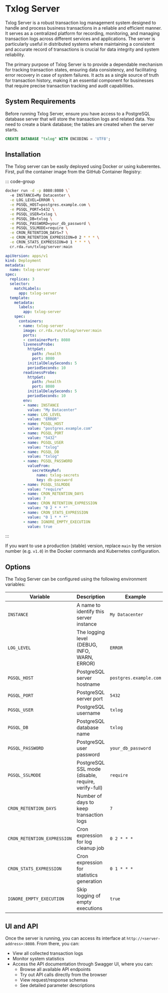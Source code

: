 # Txlog Server

Txlog Server is a robust transaction log management system designed to handle
and process business transactions in a reliable and efficient manner. It serves
as a centralized platform for recording, monitoring, and managing transaction
logs across different services and applications. The server is particularly
useful in distributed systems where maintaining a consistent and accurate record
of transactions is crucial for data integrity and system reliability.

The primary purpose of Txlog Server is to provide a dependable mechanism for
tracking transaction states, ensuring data consistency, and facilitating error
recovery in case of system failures. It acts as a single source of truth for
transaction history, making it an essential component for businesses that
require precise transaction tracking and audit capabilities.

## System Requirements

Before running Txlog Server, ensure you have access to a PostgreSQL database
server that will store the transaction logs and related data. You need to
create a blank database; the tables are created when the server starts.

```sql
CREATE DATABASE "txlog" WITH ENCODING = 'UTF8';
```

## Installation

The Txlog server can be easily deployed using Docker or using kuberentes. First,
pull the container image from the GitHub Container Registry:

::: code-group

```bash [Docker]
docker run -d -p 8080:8080 \`
  -e INSTANCE=My Datacenter \
  -e LOG_LEVEL=ERROR \
  -e PGSQL_HOST=postgres.example.com \
  -e PGSQL_PORT=5432 \
  -e PGSQL_USER=txlog \
  -e PGSQL_DB=txlog \
  -e PGSQL_PASSWORD=your_db_password \
  -e PGSQL_SSLMODE=require \
  -e CRON_RETENTION_DAYS=7 \
  -e CRON_RETENTION_EXPRESSION=0 2 * * * \
  -e CRON_STATS_EXPRESSION=0 1 * * * \
  cr.rda.run/txlog/server:main
```

```yaml [Kubernetes]
apiVersion: apps/v1
kind: Deployment
metadata:
  name: txlog-server
spec:
  replicas: 3
  selector:
    matchLabels:
      app: txlog-server
  template:
    metadata:
      labels:
        app: txlog-server
    spec:
      containers:
      - name: txlog-server
        image: cr.rda.run/txlog/server:main
        ports:
        - containerPort: 8080
        livenessProbe:
          httpGet:
            path: /health
            port: 8080
          initialDelaySeconds: 5
          periodSeconds: 10
        readinessProbe:
          httpGet:
            path: /health
            port: 8080
          initialDelaySeconds: 5
          periodSeconds: 10
        env:
        - name: INSTANCE
          value: "My Datacenter"
        - name: LOG_LEVEL
          value: "ERROR"
        - name: PGSQL_HOST
          value: "postgres.example.com"
        - name: PGSQL_PORT
          value: "5432"
        - name: PGSQL_USER
          value: "txlog"
        - name: PGSQL_DB
          value: "txlog"
        - name: PGSQL_PASSWORD
          valueFrom:
            secretKeyRef:
              name: txlog-secrets
              key: db-password
        - name: PGSQL_SSLMODE
          value: "require"
        - name: CRON_RETENTION_DAYS
          value: 7
        - name: CRON_RETENTION_EXPRESSION
          value: "0 2 * * *"
        - name: CRON_STATS_EXPRESSION
          value: "0 1 * * *"
        - name: IGNORE_EMPTY_EXECUTION
          value: true
```

:::

If you want to use a production (stable) version, replace `main` by the version
number (e.g. `v1.0`) in the Docker commands and Kubernetes configuration.

## Options

The Txlog Server can be configured using the following environment variables:

| Variable | Description | Example |
|----------|-------------|---------|
| `INSTANCE` | A name to identify this server instance | `My Datacenter` |
| `LOG_LEVEL` | The logging level (DEBUG, INFO, WARN, ERROR) | `ERROR` |
| `PGSQL_HOST` | PostgreSQL server hostname | `postgres.example.com` |
| `PGSQL_PORT` | PostgreSQL server port | `5432` |
| `PGSQL_USER` | PostgreSQL username | `txlog` |
| `PGSQL_DB` | PostgreSQL database name | `txlog` |
| `PGSQL_PASSWORD` | PostgreSQL user password | `your_db_password` |
| `PGSQL_SSLMODE` | PostgreSQL SSL mode (disable, require, verify-full) | `require` |
| `CRON_RETENTION_DAYS` | Number of days to keep transaction logs | `7` |
| `CRON_RETENTION_EXPRESSION` | Cron expression for log cleanup job | `0 2 * * *` |
| `CRON_STATS_EXPRESSION` | Cron expression for statistics generation | `0 1 * * *` |
| `IGNORE_EMPTY_EXECUTION` | Skip logging of empty executions | `true` |

## UI and API

Once the server is running, you can access its interface at `http://<server-address>:8080`. From there, you can:

* View all collected transaction logs
* Monitor system statistics
* Access the API documentation through Swagger UI, where you can:
  * Browse all available API endpoints
  * Try out API calls directly from the browser
  * View request/response schemas
  * See detailed parameter descriptions
